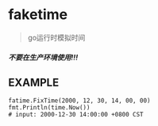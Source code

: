 # faketime
> go运行时模拟时间

##### 不要在生产环境使用!!!

## EXAMPLE
```
fatime.FixTime(2000, 12, 30, 14, 00, 00)
fmt.Println(time.Now())
# input: 2000-12-30 14:00:00 +0800 CST
```